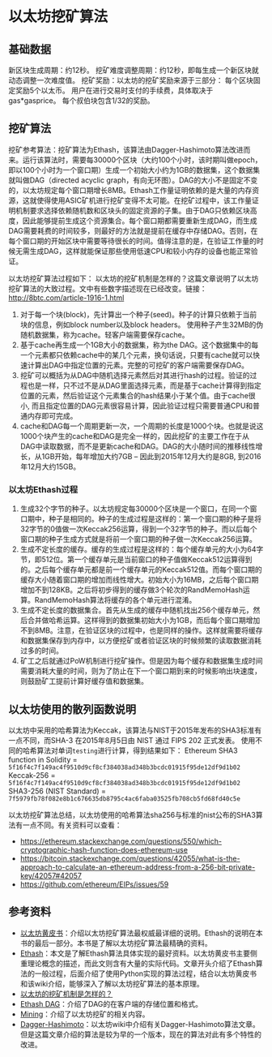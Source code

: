 # 以太坊挖矿算法

## 基础数据

新区块生成周期：约12秒。
挖矿难度调整周期：约12秒，即每生成一个新区块就动态调整一次难度值。
挖矿奖励：以太坊的挖矿奖励来源于三部分：
每个区块固定奖励5个以太币。
用户在进行交易时支付的手续费，具体取决于gas*gasprice。
每个叔伯块包含1/32的奖励。

## 挖矿算法

挖矿参考算法：挖矿算法为Ethash，该算法由Dagger-Hashimoto算法改进而来。运行该算法时，需要每30000个区块（大约100个小时，该时期叫做epoch，即以100个小时为一个窗口期）生成一个初始大小约为1GB的数据集，这个数据集就叫做DAG（directed acyclic graph，有向无环图）。DAG的大小不是固定不变的，以太坊规定每个窗口期增长8MB。Ethash工作量证明依赖的是大量的内存资源，这就使得使用ASIC矿机进行挖矿变得不太可能。在挖矿过程中，该工作量证明机制要求选择依赖随机数和区块头的固定资源的子集。由于DAG只依赖区块高度，因此能够提前生成这个资源集合。每个窗口期都需要重新生成DAG，而生成DAG需要耗费的时间较多，则最好的方法就是提前在缓存中存储DAG。否则，在每个窗口期的开始区块中需要等待很长的时间。值得注意的是，在验证工作量的时候无需生成DAG，这样就能保证那些使用低速CPU和较小内存的设备也能正常验证。

以太坊挖矿算法过程如下：
以太坊的挖矿机制是怎样的？这篇文章说明了以太坊挖矿算法的大致过程。文中有些数字描述现在已经改变。链接：http://8btc.com/article-1916-1.html

1. 对于每一个块(block)，先计算出一个种子(seed)。种子的计算只依赖于当前块的信息，例如block number以及block headers。
使用种子产生32MB的伪随机数据集，称为cache。轻客户端需要保存cache。
2. 基于cache再生成一个1GB大小的数据集，称为the DAG。这个数据集中的每一个元素都只依赖cache中的某几个元素，换句话说，只要有cache就可以快速计算出DAG中指定位置的元素。完整的可挖矿的客户端需要保存DAG。
3. 挖矿可以概括为从DAG中随机选择元素然后对其进行hash的过程。验证的过程也是一样，只不过不是从DAG里面选择元素，而是基于cache计算得到指定位置的元素，然后验证这个元素集合的hash结果小于某个值。由于cache很小, 而且指定位置的DAG元素很容易计算，因此验证过程只需要普通CPU和普通内存即可完成。
4. cache和DAG每一个周期更新一次，一个周期的长度是1000个块。也就是说这1000个块产生的cache和DAG是完全一样的，因此挖矿的主要工作在于从DAG中读取数据，而不是更新cache和DAG。DAG的大小随时间的推移线性增长，从1GB开始，每年增加大约7GB – 因此到2015年12月大约是8GB, 到2016年12月大约15GB。

### 以太坊Ethash过程

1. 生成32个字节的种子。以太坊规定每30000个区块是一个窗口，在同一个窗口期中，种子是相同的。种子的生成过程是这样的：第一个窗口期的种子是将32字节的0值做一次Keccak256运算，得到一个32字节的种子。而以后每个窗口期的种子生成方式就是将前一个窗口期的种子做一次Keccak256运算。
2. 生成不定长度的缓存。缓存的生成过程是这样的：每个缓存单元的大小为64字节，即512位。第一个缓存单元是当前窗口的种子值做Keccak512运算得到的。之后每个缓存单元都是前一个缓存单元的Keccak512值。而每个窗口期的缓存大小随着窗口期的增加而线性增大。初始大小为16MB，之后每个窗口期增加不到128KB。之后将初步得到的缓存做3个轮次的RandMemoHash运算。RandMemoHash算法将缓存的各个单元进行混淆。
3. 生成不定长度的数据集合。首先从生成的缓存中随机找出256个缓存单元，然后合并做哈希运算。这样得到的数据集初始大小为1GB，而后每个窗口期增加不到8MB。注意，在验证区块的过程中，也是同样的操作。这样就需要将缓存和数据集保存到内存中，以方便挖矿或者验证区块的时候频繁的读取数据消耗过多的时间。
4. 矿工之后就通过PoW机制进行挖矿操作。但是因为每个缓存和数据集生成时间需要消耗大量的时间，则为了防止在下一个窗口期到来的时候影响出块速度，则鼓励矿工提前计算好缓存值和数据集。

## 以太坊使用的散列函数说明

以太坊中采用的哈希算法为Keccak，该算法与NIST于2015年发布的SHA3标准有一点不同，而SHA-3 在2015年8月5日由 NIST 通过 FIPS 202 正式发表。
使用不同的哈希算法对单词`testing`进行计算，得到结果如下：
Ethereum SHA3 function in Solidity = `5f16f4c7f149ac4f9510d9cf8cf384038ad348b3bcdc01915f95de12df9d1b02`
Keccak-256 = `5f16f4c7f149ac4f9510d9cf8cf384038ad348b3bcdc01915f95de12df9d1b02`
SHA3-256 (NIST Standard) = `7f5979fb78f082e8b1c676635db8795c4ac6faba03525fb708cb5fd68fd40c5e`

以太坊挖矿算法总结，以太坊使用的哈希算法sha256与标准的nist公布的SHA3算法有一点不同。有关资料可以查看：
- https://ethereum.stackexchange.com/questions/550/which-cryptographic-hash-function-does-ethereum-use
- https://bitcoin.stackexchange.com/questions/42055/what-is-the-approach-to-calculate-an-ethereum-address-from-a-256-bit-private-key/42057#42057
- https://github.com/ethereum/EIPs/issues/59

## 参考资料

- [以太坊黄皮书](https://ethereum.github.io/yellowpaper/paper.pdf )：介绍以太坊挖矿算法最权威最详细的说明。Ethash的说明在本书的最后一部分。本书是了解以太坊挖矿算法最精确的资料。
- [Ethash](https://github.com/ethereum/wiki/wiki/Ethash)：本文是了解Ethash算法具体实现的最好资料。以太坊黄皮书主要侧重理论概念的描述，而此文则含有大量的实际代码。文章开头介绍了Ethash算法的一般过程，后面介绍了使用Python实现的算法过程，结合以太坊黄皮书和该wiki介绍，能够深入了解以太坊挖矿算法的基本原理。
- [以太坊的挖矿机制是怎样的？](http://8btc.cn/article-1916-1.html)
- [Ethash DAG](https://github.com/ethereum/wiki/wiki/Ethash-DAG)：介绍了DAG的在客户端的存储位置和格式。
- [Mining](https://github.com/ethereum/wiki/wiki/Mining)：介绍了以太坊挖矿的相关内容。
- [Dagger-Hashimoto](https://github.com/ethereum/wiki/blob/master/Dagger-Hashimoto.md)：以太坊wiki中介绍有关Dagger-Hashimoto算法文章。但是这篇文章介绍的算法是较为早的一个版本，现在的算法对此有多个特性的改进。